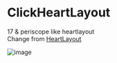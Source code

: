 # ClickHeartLayout
17 & periscope like heartlayout  
Change from  [HeartLayout](https://github.com/tyrantgit/HeartLayout) 
  
  
![image](https://raw.githubusercontent.com/MStyler/ClickHeartLayout/master/screenshots/screenshots.gif)



